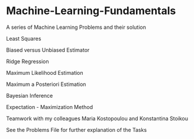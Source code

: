 # Machine-Learning-Fundamentals
A series of Machine Learning Problems and their solution

Least Squares 

Biased versus Unbiased Estimator

Ridge Regression

Maximum Likelihood Estimation

Maximum a Posteriori Estimation

Bayesian Inference

Expectation - Maximization Method

Teamwork with my colleagues Maria Kostopoulou and Konstantina Stoikou

See the Problems File for further explanation of the Tasks

